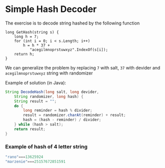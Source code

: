 # Simple Hash Decoder

The exercise is to decode string hashed by the following function

```
long GetHash(string s) {
    long h = 7;
    for (int i = 0; i < s.Length; i++)
        h = h * 37 +
           "acegilmnoprstuwxyz".IndexOf(s[i]);
    return h;
}
```

We can generalize the problem by replacing ``7`` with salt, ``37`` with devider and ``acegilmnoprstuwxyz`` string with randomizer

Example of solution (in Java):
```java
String DecodeHash(long salt, long devider,
    String randomizer, long hash) {
    String result = "";
    do {
        long reminder = hash % divider;
        result = randomizer.charAt(reminder) + result;
        hash = (hash - reminder) / divider;
    } while (hash > salt);
    return result;
}
```

### Example of hash of 4 letter string 
```JavaScript
"rano"===13625924
"marzenie"===25157672851591
```

